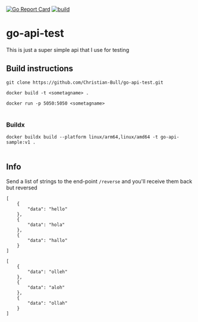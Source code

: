 [![Go Report Card](https://goreportcard.com/badge/github.com/Christian-Bull/go-api-test)](https://goreportcard.com/report/github.com/Christian-Bull/go-api-test)
[![build](https://github.com/Christian-Bull/go-api-test/actions/workflows/main.yml/badge.svg)](https://github.com/Christian-Bull/go-api-test/actions/workflows/main.yml)

# go-api-test

This is just a super simple api that I use for testing  

## Build instructions  
  
`git clone https://github.com/Christian-Bull/go-api-test.git`  
  
`docker build -t <sometagname> .`  

`docker run -p 5050:5050 <sometagname>`    
<br>
### Buildx
`docker buildx build --platform linux/arm64,linux/amd64 -t go-api-sample:v1 . `  
<br>

## Info
Send a list of strings to the end-point `/reverse` and you'll receive them back but reversed

```
[
    {
        "data": "hello"
    },
    {
        "data": "hola"
    },
    {
        "data": "hallo"
    }
]
```

```
[
    {
        "data": "olleh"
    },
    {
        "data": "aloh"
    },
    {
        "data": "ollah"
    }
]
```
